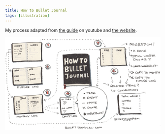 ```yaml
---
title: How to Bullet Journal
tags: [illustration]
---
```


My process adapted from <a href="https://www.youtube.com/watch?v=fm15cmYU0IM">the guide</a> on youtube and <a href="http://bulletjournal.com/">the website</a>.

![sketch](/img/posts/how-to-bullet-journal/how-to-bullet-journal.webp)

